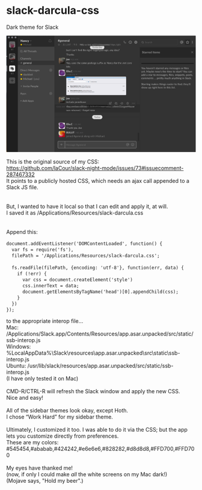 # slack-darcula-css
Dark theme for Slack


<img src="https://raw.githubusercontent.com/mjacobsen4DFM/slack-darcula-css/master/Slack-Darcula.png" />

This is the original source of my CSS:<br/>
https://github.com/laCour/slack-night-mode/issues/73#issuecomment-287467332<br/>
It points to a publicly hosted CSS, which needs an ajax call appended to a Slack JS file.<br/>
<br/>
<br/>
But, I wanted to have it local so that I can edit and apply it, at will.<br/>
I saved it as /Applications/Resources/slack-darcula.css<br/>
<br/>
<br/>
Append this:
```
document.addEventListener('DOMContentLoaded', function() {
  var fs = require('fs'),
  filePath = '/Applications/Resources/slack-darcula.css';

  fs.readFile(filePath, {encoding: 'utf-8'}, function(err, data) {
    if (!err) {
      var css = document.createElement('style')
      css.innerText = data;
      document.getElementsByTagName('head')[0].appendChild(css);
    }
  })
});
```
to the appropriate interop file…<br/>
Mac:      /Applications/Slack.app/Contents/Resources/app.asar.unpacked/src/static/ssb-interop.js<br/>
Windows: %LocalAppData%\Slack<latest>\resources\app.asar.unpacked\src\static\ssb-interop.js<br/>
Ubuntu:  /usr/lib/slack/resources/app.asar.unpacked/src/static/ssb-interop.js<br/>
(I have only tested it on Mac)<br/> 
<br/>
CMD-R/CTRL-R will refresh the Slack window and apply the new CSS.<br/>
Nice and easy!<br/>
<br/>
All of the sidebar themes look okay, except Hoth.<br/>
I chose “Work Hard” for my sidebar theme.<br/>
<br/>
Ultimately, I customized it too. I was able to do it via the CSS; but the app lets you customize directly from preferences.<br/> 
These are my colors:<br/>
#545454,#ababab,#424242,#e6e6e6,#828282,#d8d8d8,#FFD700,#FFD700<br/>
<br/>
My eyes have thanked me!<br/>
(now, if only I could make *all* the white screens on my Mac dark!)<br/>
(Mojave says, "Hold my beer".)<br/>

